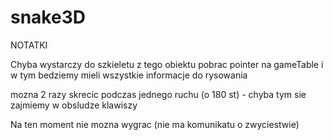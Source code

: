 # snake3D
NOTATKI

Chyba wystarczy do szkieletu z tego obiektu pobrac pointer na gameTable i w tym bedziemy mieli wszystkie informacje do rysowania

mozna 2 razy skrecic podczas jednego ruchu (o 180 st) - chyba tym sie zajmiemy w obsludze klawiszy

Na ten moment nie mozna wygrac (nie ma komunikatu o zwyciestwie)

